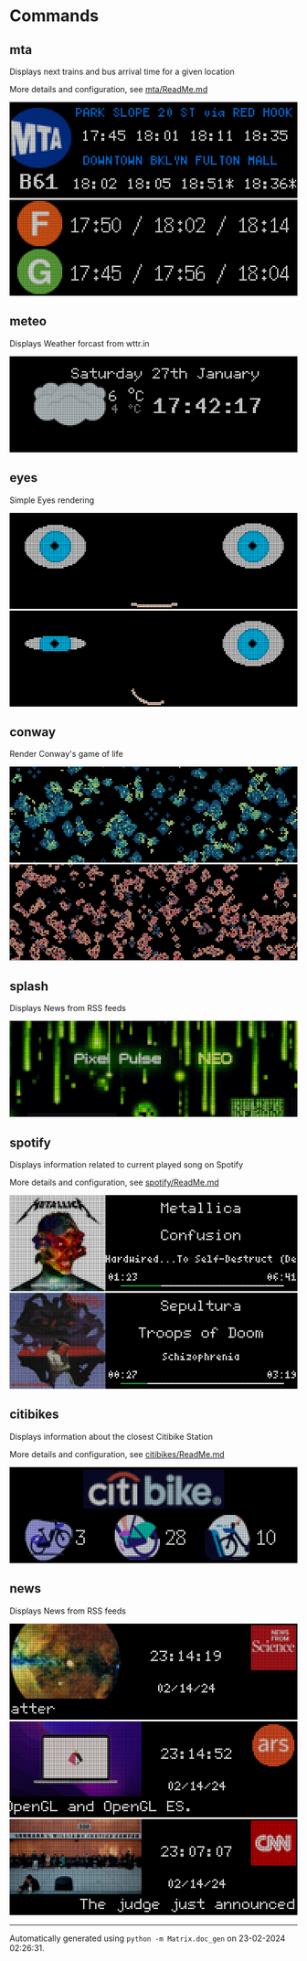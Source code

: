 # Commands

## mta

Displays next trains and bus arrival time for a given location


More details and configuration, see [mta/ReadMe.md](mta/ReadMe.md)

<img src="screenshots/mta2.gif"/>

<img src="screenshots/mta1.gif"/>

## meteo

Displays Weather forcast from wttr.in

<img src="screenshots/meteo1.gif"/>

## eyes

Simple Eyes rendering

<img src="screenshots/eyes1.png"/>

<img src="screenshots/eyes2.png"/>

## conway

Render Conway's game of life

<img src="screenshots/conway2.png"/>

<img src="screenshots/conway1.gif"/>

## splash

Displays News from RSS feeds

<img src="screenshots/splash1.png"/>

## spotify

Displays information related to current played song on Spotify


More details and configuration, see [spotify/ReadMe.md](spotify/ReadMe.md)

<img src="screenshots/spotify2.png"/>

<img src="screenshots/spotify1.png"/>

## citibikes

Displays information about the closest Citibike Station


More details and configuration, see [citibikes/ReadMe.md](citibikes/ReadMe.md)

<img src="screenshots/citibikes.gif"/>

## news

Displays News from RSS feeds

<img src="screenshots/news2.png"/>

<img src="screenshots/news1.png"/>

<img src="screenshots/news3.png"/>
<br/><hr/>

Automatically generated using `python -m Matrix.doc_gen` on 23-02-2024 02:26:31.